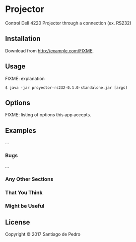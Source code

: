 # Projector

Control Dell 4220 Projector through a connection (ex. RS232)

## Installation

Download from http://example.com/FIXME.

## Usage

FIXME: explanation

    $ java -jar proyector-rs232-0.1.0-standalone.jar [args]

## Options

FIXME: listing of options this app accepts.

## Examples

...

### Bugs

...

### Any Other Sections
### That You Think
### Might be Useful

## License

Copyright © 2017 Santiago de Pedro


